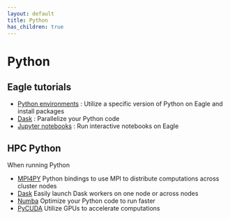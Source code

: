 ```yaml
---
layout: default
title: Python
has_children: true
---
```


# Python

## Eagle tutorials
* [Python environments](anaconda/) : Utilize a specific version of Python on Eagle and install packages
* [Dask](dask/) : Parallelize your Python code 
* [Jupyter notebooks](jupyter/) : Run interactive notebooks on Eagle

## HPC Python
When running Python 
* [MPI4PY](https://mpi4py.readthedocs.io/en/stable/) Python bindings to use MPI to distribute computations across cluster nodes
* [Dask](https://docs.dask.org/en/latest/) Easily launch Dask workers on one node or across nodes
* [Numba](https://numba.pydata.org/numba-doc/latest/index.html) Optimize your Python code to run faster
* [PyCUDA](https://documen.tician.de/pycuda/) Utilize GPUs to accelerate computations
